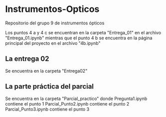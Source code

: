 # Instrumentos-Opticos

Repositorio del grupo 9 de instrumentos ópticos

Los puntos 4 a y 4 c se encuentran en la carpeta "Entrega_01" en el archivo "Entrega_01.ipynb"
mientras que el punto 4 b se encuentra en la página principal del proyecto en el archivo "4b.ipynb"


## La entrega 02
Se encuentra en la carpeta "Entrega02"

## La parte práctica del parcial
Se encuentra en la carpeta "Parcial_practico" donde 
Pregunta1.ipynb          contiene el punto 1
Parcial_Punto2.ipynb     contiene el punto 2
Parcial_Punto3.ipynb     contiene el punto 3 

